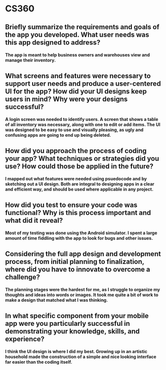 # CS360
## Briefly summarize the requirements and goals of the app you developed. What user needs was this app designed to address?
#### The app is meant to help business owners and warehouses view and manage their inventory.
## What screens and features were necessary to support user needs and produce a user-centered UI for the app? How did your UI designs keep users in mind? Why were your designs successful?
#### A login screen was needed to identify users. A screen that shows a table of all inventory was necessary, along with one to edit or add items. The UI was designed to be easy to use and visually pleasing, as ugly and confusing apps are going to end up being deleted.
## How did you approach the process of coding your app? What techniques or strategies did you use? How could those be applied in the future?
#### I mapped out what features were needed using psuedocode and by sketching out a UI design. Both are integral to designing apps in a clear and efficient way, and should be used where applicable in any project.
## How did you test to ensure your code was functional? Why is this process important and what did it reveal?
#### Most of my testing was done using the Android simulator. I spent a large amount of time fiddling with the app to look for bugs and other issues.
## Considering the full app design and development process, from initial planning to finalization, where did you have to innovate to overcome a challenge?
#### The planning stages were the hardest for me, as I struggle to organize my thoughts and ideas into words or images. It took me quite a bit of work to make a design that matched what I was thinking.
## In what specific component from your mobile app were you particularly successful in demonstrating your knowledge, skills, and experience?
#### I think the UI design is where I did my best. Growing up in an artistic household made the construction of a simple and nice looking interface far easier than the coding itself.
